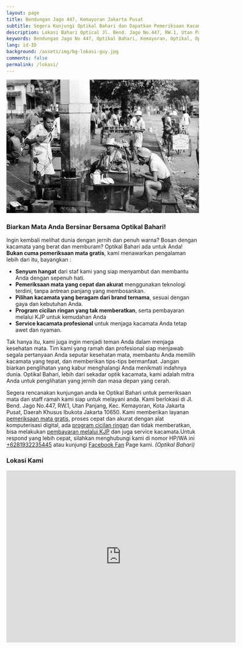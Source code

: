 ```yaml
---
layout: page
title: Bendungan Jago 447, Kemayoran Jakarta Pusat
subtitle: Segera Kunjungi Optikal Bahari dan Dapatkan Pemeriksaan Kacamata Gratis.
description: Lokasi Bahari Optical Jl. Bend. Jago No.447, RW.1, Utan Panjang, Kec. Kemayoran, Kota Jakarta Pusat, Daerah Khusus Ibukota Jakarta 10650
keywords: Bendungan Jago No 447, Optikal Bahari, Kemayoran, Optikal, Optik
lang: id-ID
background: /assets/img/bg-lokasi-guy.jpg
comments: false
permalink: /lokasi/
---
```


<div class="card shadow p-3 mb-5 bg-white rounded">
  <img
    src="/assets/img/profil/kemayoran-tempoe-doeloe.jpg"
    class="card-img-top"
    alt="kemayoran tempoe doeloe">
  <div class="card-body">
    <h3 class="card-title">
      Biarkan Mata Anda Bersinar Bersama Optikal Bahari!
    </h3>
    <p class="card-text text-justify">
      Ingin kembali melihat dunia dengan jernih dan penuh warna? Bosan dengan kacamata yang berat dan memburam? Optikal Bahari ada untuk Anda!
      <strong>Bukan cuma pemeriksaan mata gratis</strong>, kami menawarkan pengalaman lebih dari itu, bayangkan :
      <ul>
        <li>
          <strong>Senyum hangat</strong>
          dari staf kami yang siap menyambut dan membantu Anda dengan sepenuh hati.
        </li>
        <li>
          <strong>Pemeriksaan mata yang cepat dan akurat</strong>
          menggunakan teknologi terdini, tanpa antrean panjang yang membosankan.
        </li>
        <li>
          <strong>Pilihan kacamata yang beragam dari brand ternama</strong>, sesuai dengan gaya dan kebutuhan Anda.
        </li>
        <li>
          <strong>Program cicilan ringan yang tak memberatkan</strong>, serta pembayaran melalui KJP untuk kemudahan Anda
        </li>
        <li>
          <strong>Service kacamata profesional</strong>
          untuk menjaga kacamata Anda tetap awet dan nyaman.
        </li>
      </ul>
    </p>
    <p class="card-text text-justify">
      Tak hanya itu, kami juga ingin menjadi teman Anda dalam menjaga kesehatan mata. Tim kami yang ramah dan profesional siap menjawab segala pertanyaan Anda seputar kesehatan mata, membantu Anda memilih kacamata yang tepat, dan memberikan tips-tips bermanfaat. Jangan biarkan penglihatan yang kabur menghalangi Anda menikmati indahnya dunia. Optikal Bahari, lebih dari sekadar optik kacamata, kami adalah mitra Anda untuk penglihatan yang jernih dan masa depan yang cerah.
    </p>
    <p class="card-text text-justify">
      Segera rencanakan kunjungan anda ke Optikal Bahari untuk pemeriksaan mata dan staff ramah kami siap untuk melayani anda. Kami berlokasi di Jl. Bend. Jago No.447, RW.1, Utan Panjang, Kec. Kemayoran, Kota Jakarta Pusat, Daerah Khusus Ibukota Jakarta 10650. Kami memberikan layanan
      <a href="{{"/periksa-mata/" | relative_url }}" title="pemeriksaan mata gratis">pemeriksaan mata gratis</a>, proses cepat dan akurat dengan alat komputerisasi digital, ada
      <a href="{{"/kacamata-cicilan/" | relative_url }}" title="kacamata cicilan">program cicilan ringan</a>
      dan tidak memberatkan, bisa melakukan
      <a href="{{"/optikal-bahari-kjp-kartu-jakarta-pintar/" | relative_url }}" title="bayar kacamata bayar dengan KJP">pembayaran melalui KJP</a>
      dan juga service kacamata.Untuk respond yang lebih cepat, silahkan menghubungi kami di nomor HP/WA ini
      <a
        href="https://api.whatsapp.com/send?phone=6281932235445&text=Hallo%2C+saya+butuh+informasi+lebih+lanjut+mengenai+Optikal+Bahari"
        id="WhatsAppClick"
        class="WhatsAppCall"
        title="Call WhatsApp">+6281932235445</a>
      atau kunjungi
      <a
        href="https://www.facebook.com/optikalbahari"
        id="FBClick"
        title="Facebook Page Optikal Bahari"
        class="FacebookPage">Facebook Fan</a>
      Page kami.
      <em>(Optikal Bahari)</em>
    </p>
    <h3 class="card-title">
      Lokasi Kami
    </h3>
    <div class="container-fluid">
      <div class="map-responsive">
        <iframe
          src="https://www.google.com/maps/embed?pb=!1m18!1m12!1m3!1d3966.7666623127143!2d106.85569731476888!3d-6.161996895538745!2m3!1f0!2f0!3f0!3m2!1i1024!2i768!4f13.1!3m3!1m2!1s0x2e69f5a43786850d%3A0x9802c727c074ae8c!2sBahari%20Optical!5e0!3m2!1sen!2sid!4v1671236028422!5m2!1sen!2sid"
          width="600"
          height="450"
          style="border:0;"
          allowfullscreen=""
          loading="lazy"
          referrerpolicy="no-referrer-when-downgrade"></iframe>
      </div>
    </div>
  </div>
</div>